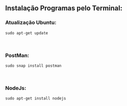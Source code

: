 ## Instalação Programas pelo Terminal: 

### Atualização Ubuntu:
```
sudo apt-get update
```
<br>

### PostMan:
```
sudo snap install postman
```
<br>

### NodeJs:
```
sudo apt-get install nodejs
```
